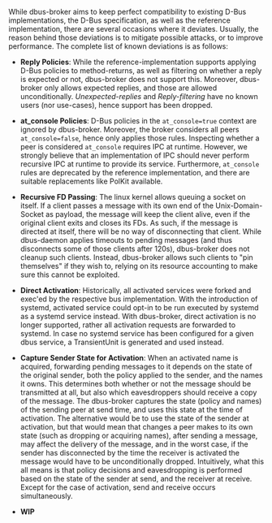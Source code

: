 While dbus-broker aims to keep perfect compatibility to existing D-Bus implementations, the D-Bus specification, as well as the reference implementation, there are several occasions where it deviates. Usually, the reason behind those deviations is to mitigate possible attacks, or to improve performance. The complete list of known deviations is as follows:

* **Reply Policies**: While the reference-implementation supports applying D-Bus policies to method-returns, as well as filtering on whether a reply is expected or not, dbus-broker does not support this. Moreover, dbus-broker only allows expected replies, and those are allowed unconditionally.
_Unexpected-replies_ and _Reply-filtering_ have no known users (nor use-cases), hence support has been dropped.

* **at_console Policies**: D-Bus policies in the `at_console=true` context are ignored by dbus-broker. Moreover, the broker considers all peers `at_console=false`, hence only applies those rules. Inspecting whether a peer is considered `at_console` requires IPC at runtime. However, we strongly believe that an implementation of IPC should never perform recursive IPC at runtime to provide its service. Furthermore, `at_console` rules are deprecated by the reference implementation, and there are suitable replacements like PolKit available.

* **Recursive FD Passing**: The linux kernel allows queuing a socket on itself. If a client passes a message with its own end of the Unix-Domain-Socket as payload, the message will keep the client alive, even if the original client exits and closes its FDs. As such, if the message is directed at itself, there will be no way of disconnecting that client.
While dbus-daemon applies timeouts to pending messages (and thus disconnects some of those clients after 120s), dbus-broker does not cleanup such clients. Instead, dbus-broker allows such clients to "pin themselves" if they wish to, relying on its resource accounting to make sure this cannot be exploited.

* **Direct Activation**: Historically, all activated services were forked and exec'ed by the respective bus implementation. With the introduction of systemd, activated service could opt-in to be run executed by systemd as a systemd service instead. With dbus-broker, direct activation is no longer supported, rather all activation requests are forwarded to systemd. In case no systemd service has been configured for a given dbus service, a TransientUnit is generated and used instead.

* **Capture Sender State for Activation**: When an activated name is acquired, forwarding pending messages to it depends on the state of the original sender, both the policy applied to the sender, and the names it owns. This determines both whether or not the message should be transmitted at all, but also which eavesdroppers should receive a copy of the message. The dbus-broker captures the state (policy and names) of the sending peer at send time, and uses this state at the time of activation. The alternative would be to use the state of the sender at activation, but that would mean that changes a peer makes to its own state (such as dropping or acquiring names), after sending a message, may affect the delivery of the message, and in the worst case, if the sender has disconnected by the time the receiver is activated the message would have to be unconditionally dropped. Intuitively, what this all means is that policy decisions and eavesdropping is performed based on the state of the sender at send, and the receiver at receive. Except for the case of activation, send and receive occurs simultaneously.

* **WIP**